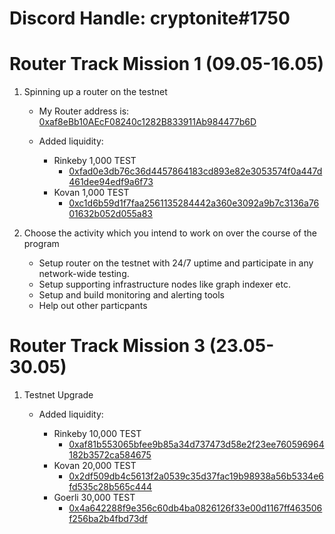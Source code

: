 # Discord Handle: cryptonite#1750
# Router Track Mission 1 (09.05-16.05)

1) Spinning up a router on the testnet

    - My Router address is: [0xaf8eBb10AEcF08240c1282B833911Ab984477b6D](https://testnet.amarok.connextscan.io/router/0xaf8eBb10AEcF08240c1282B833911Ab984477b6D)

    - Added liquidity:
    
        - Rinkeby 1,000 TEST
          - [0xfad0e3db76c36d4457864183cd893e82e3053574f0a447d461dee94edf9a6f73](https://rinkeby.etherscan.io/tx/0xfad0e3db76c36d4457864183cd893e82e3053574f0a447d461dee94edf9a6f73) 
        - Kovan 1,000 TEST
          - [0xc1d6b59d1f7faa2561135284442a360e3092a9b7c3136a7601632b052d055a83](https://kovan.etherscan.io/tx/0xc1d6b59d1f7faa2561135284442a360e3092a9b7c3136a7601632b052d055a83) 
      
2) Choose the activity which you intend to work on over the course of the program

    - Setup router on the testnet with 24/7 uptime and participate in any network-wide testing.
    - Setup supporting infrastructure nodes like graph indexer etc.
    - Setup and build monitoring and alerting tools
    - Help out other particpants
  

# Router Track Mission 3 (23.05-30.05)

1) Testnet Upgrade

    - Added liquidity:
    
        - Rinkeby 10,000 TEST
          - [0xaf81b553065bfee9b85a34d737473d58e2f23ee760596964182b3572ca584675](https://rinkeby.etherscan.io/tx/0xaf81b553065bfee9b85a34d737473d58e2f23ee760596964182b3572ca584675) 
        - Kovan 20,000 TEST
          - [0x2df509db4c5613f2a0539c35d37fac19b98938a56b5334e6fd535c28b565c444](https://kovan.etherscan.io/tx/0x2df509db4c5613f2a0539c35d37fac19b98938a56b5334e6fd535c28b565c444) 
        - Goerli 30,000 TEST
          - [0x4a642288f9e356c60db4ba0826126f33e00d1167ff463506f256ba2b4fbd73df](https://goerli.etherscan.io/tx/0x4a642288f9e356c60db4ba0826126f33e00d1167ff463506f256ba2b4fbd73df) 

